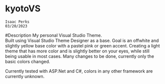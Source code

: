 # kyotoVS
	Isaac Perks
	03/20/2023
#Description
My personal Visual Studio Theme.  
Built using Visual Studio Theme Designer as a base. 
Goal is an offwhite and slightly yellow base color with a pastel pink or green accent. Creating a light theme 
that has more color and is slightly better on your eyes, while still being usable in most cases. 
Many changes to be done, currently only the basic colors changed. 
  
  
Currently tested with ASP.Net and C#, colors in any other framework are currently unknown.


